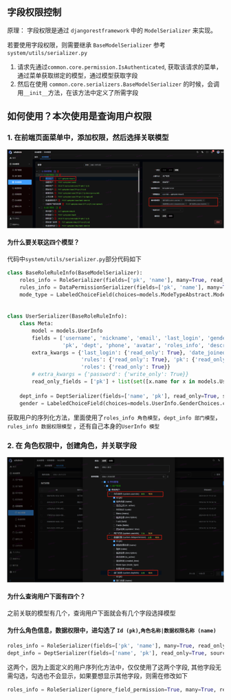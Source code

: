 ## 字段权限控制

原理： 字段权限是通过 ```djangorestframework``` 中的 ```ModelSerializer``` 来实现。

若要使用字段权限，则需要继承 ```BaseModelSerializer``` 参考 ```system/utils/serializer.py```

1. 请求先通过```common.core.permission.IsAuthenticated```, 获取该请求的菜单，通过菜单获取绑定的模型，通过模型获取字段
2. 然后在使用 ```common.core.serializers.BaseModelSerializer``` 的时候，会调用```__init__```方法，在该方法中定义了所需字段

## 如何使用？本次使用是查询用户权限

### 1. 在前端页面菜单中，添加权限，然后选择关联模型

![add-user-menu.png](imgs/field-permission/add-user-menu.png)

#### 为什么要关联这四个模型？

代码中```system/utils/serializer.py```部分代码如下

```python
class BaseRoleRuleInfo(BaseModelSerializer):
    roles_info = RoleSerializer(fields=['pk', 'name'], many=True, read_only=True, source='roles')
    rules_info = DataPermissionSerializer(fields=['pk', 'name'], many=True, read_only=True, source='rules')
    mode_type = LabeledChoiceField(choices=models.ModeTypeAbstract.ModeChoices.choices)


class UserSerializer(BaseRoleRuleInfo):
    class Meta:
        model = models.UserInfo
        fields = ['username', 'nickname', 'email', 'last_login', 'gender', 'date_joined', 'roles', 'rules', 'is_active',
                  'pk', 'dept', 'phone', 'avatar', 'roles_info', 'description', 'dept_info', 'rules_info', 'mode_type']
        extra_kwargs = {'last_login': {'read_only': True}, 'date_joined': {'read_only': True},
                        'rules': {'read_only': True}, 'pk': {'read_only': True}, 'avatar': {'read_only': True},
                        'roles': {'read_only': True}}
        # extra_kwargs = {'password': {'write_only': True}}
        read_only_fields = ['pk'] + list(set([x.name for x in models.UserInfo._meta.fields]) - set(fields))

    dept_info = DeptSerializer(fields=['name', 'pk'], read_only=True, source='dept')
    gender = LabeledChoiceField(choices=models.UserInfo.GenderChoices.choices)
```

获取用户的序列化方法，里面使用了```roles_info 角色模型```，```dept_info 部门模型```，```rules_info 数据权限模型```
，还有自己本身的```UserInfo 模型```

### 2. 在 角色权限中，创建角色，并关联字段

![add-role.png](imgs/field-permission/add-role.png)

#### 为什么查询用户下面有四个？

之前关联的模型有几个，查询用户下面就会有几个字段选择模型

#### 为什么角色信息，数据权限中，进勾选了 ```Id (pk)```,```角色名称|数据权限名称 (name)```

```python
roles_info = RoleSerializer(fields=['pk', 'name'], many=True, read_only=True, source='roles')
dept_info = DeptSerializer(fields=['name', 'pk'], read_only=True, source='dept')
```

这两个，因为上面定义的用户序列化方法中，仅仅使用了这两个字段, 其他字段无需勾选，勾选也不会显示，如果要想显示其他字段，则需在修改如下

```python
roles_info = RoleSerializer(ignore_field_permission=True, many=True, read_only=True, source='roles')
```